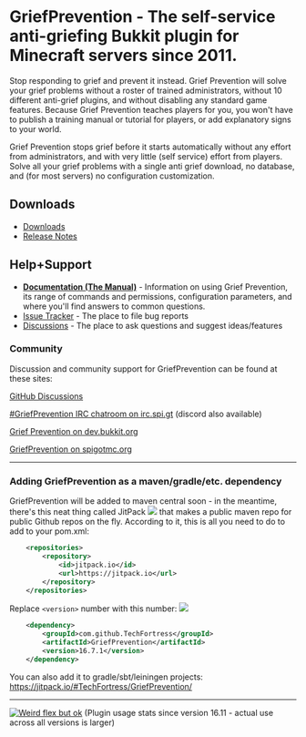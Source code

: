 # GriefPrevention - The self-service anti-griefing Bukkit plugin for Minecraft servers since 2011.

Stop responding to grief and prevent it instead. Grief Prevention will solve
your grief problems without a roster of trained administrators, without 10
different anti-grief plugins, and without disabling any standard game features.
Because Grief Prevention teaches players for you, you won't have to publish a
training manual or tutorial for players, or add explanatory signs to your world.

Grief Prevention stops grief before it starts automatically without any effort
from administrators, and with very little (self service) effort from players.
Solve all your grief problems with a single anti grief download, no database,
and (for most servers) no configuration customization.

## Downloads

- [Downloads](https://dev.bukkit.org/projects/grief-prevention/files)
- [Release Notes](https://github.com/TechFortress/GriefPrevention/releases)

## Help+Support

- **[Documentation (The Manual)](https://docs.griefprevention.com)** - Information on using Grief Prevention, its range of commands and permissions, configuration parameters, and where you'll find answers to common questions.
- [Issue Tracker](https://github.com/TechFortress/GriefPrevention/issues) - The place to file bug reports
- [Discussions](https://github.com/TechFortress/GriefPrevention/discussions) - The place to ask questions and suggest ideas/features

### Community

Discussion and community support for GriefPrevention can be found at these sites:

[GitHub Discussions](https://github.com/TechFortress/GriefPrevention/discussions)

[#GriefPrevention IRC chatroom on irc.spi.gt](https://griefprevention.com/chat) (discord also available)

[Grief Prevention on dev.bukkit.org](https://dev.bukkit.org/projects/grief-prevention)

[GriefPrevention on spigotmc.org](https://www.spigotmc.org/resources/griefprevention.1884/)

---

### Adding GriefPrevention as a maven/gradle/etc. dependency

GriefPrevention will be added to maven central soon - in the meantime, there's this neat thing called JitPack [![](https://jitpack.io/v/TechFortress/GriefPrevention.svg)](https://jitpack.io/#TechFortress/GriefPrevention) that makes a public maven repo for public Github repos on the fly.
According to it, this is all you need to do to add to your pom.xml:
```xml
	<repositories>
		<repository>
		    <id>jitpack.io</id>
		    <url>https://jitpack.io</url>
		</repository>
	</repositories>
```

Replace `<version>` number with this number: [![](https://jitpack.io/v/TechFortress/GriefPrevention.svg)](https://jitpack.io/#TechFortress/GriefPrevention)
```xml
	<dependency>
	    <groupId>com.github.TechFortress</groupId>
	    <artifactId>GriefPrevention</artifactId>
	    <version>16.7.1</version>
	</dependency>
```

You can also add it to gradle/sbt/leiningen projects: https://jitpack.io/#TechFortress/GriefPrevention/

---

[![Weird flex but ok](https://bstats.org/signatures/bukkit/GriefPrevention-legacy.svg)](https://bstats.org/plugin/bukkit/GriefPrevention-legacy)
(Plugin usage stats since version 16.11 - actual use across all versions is larger)
